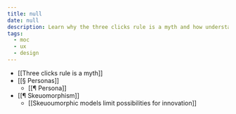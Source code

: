 ```yaml
---
title: null
date: null
description: Learn why the three clicks rule is a myth and how understanding personas and avoiding skeuomorphic designs can boost innovation and improve user experience.
tags:
  - moc
  - ux
  - design
---
```


- [[Three clicks rule is a myth]]
- [[§ Personas]]
  - [[¶ Persona]]
- [[¶ Skeuomorphism]]
  - [[Skeuoumorphic models limit possibilities for innovation]]
